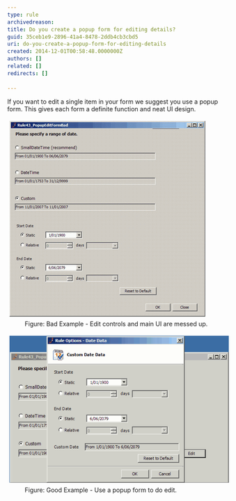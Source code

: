 ```yaml
---
type: rule
archivedreason: 
title: Do you create a popup form for editing details?
guid: 35ceb1e9-2896-41a4-8478-2ddb4cb3cbd5
uri: do-you-create-a-popup-form-for-editing-details
created: 2014-12-01T00:58:48.0000000Z
authors: []
related: []
redirects: []

---
```


If you want to edit a single item in your form we suggest you use a  popup form. This gives each form a definite function and neat UI design.

<!--endintro-->
<dl class="badImage"><dt>
      <img alt="without popup form" src="../../assets/NonePopupEditForm.gif" style="margin:5px;">
   </dt><dd>Figure: Bad Example - Edit controls and main UI are messed up.</dd></dl><dl class="goodImage"><dt>
      <img alt="with popup edit form" src="../../assets/PopupEditForm.gif" style="margin:5px;">
   </dt><dd>Figure: Good Example - Use a popup form to do edit.</dd></dl>
